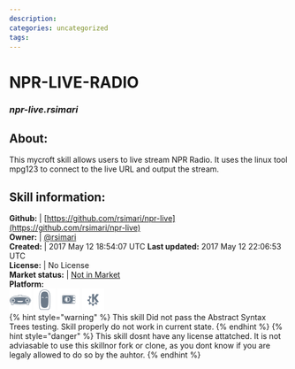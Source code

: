 ```yaml
--- 
description: 
categories: uncategorized   
tags:   
---
```


# NPR-LIVE-RADIO  
### _npr-live.rsimari_  
## About:  
This mycroft skill allows users to live stream NPR Radio. It uses the linux tool mpg123 to connect to the live URL and output the stream.

## Skill information:  
**Github:** | [https://github.com/rsimari/npr-live](https://github.com/rsimari/npr-live)  
**Owner:** | [@rsimari](https://github.com/rsimari)  
**Created:** | 2017 May 12 18:54:07 UTC  **Last updated:** 2017 May 12 22:06:53 UTC  
**License:** | No License  
**Market status:** | [Not in Market](https://market.mycroft.ai/skill/)  
**Platform:**  
 ![](../.gitbook/assets/mark-1-icon.png)  ![](../.gitbook/assets/mark-2-icon.png)  ![](../.gitbook/assets/picroft-icon.png)  ![](../.gitbook/assets/kde.png)   
{% hint style="warning" %}
This skill Did not pass the Abstract Syntax Trees testing. Skill properly do not work in current state.
{% endhint %}
{% hint style="danger" %}
This skill dosnt have any license attatched. It is not adviasable to use this skillnor fork or clone, as you dont know if you are legaly allowed to do so by the auhtor.
{% endhint %}
